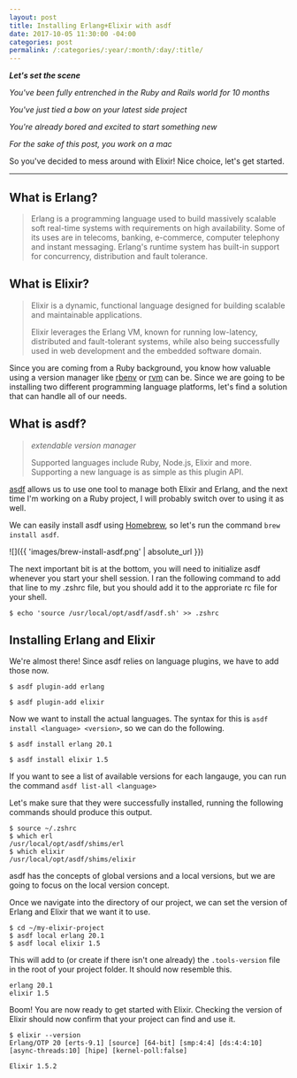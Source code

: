 ```yaml
---
layout: post
title: Installing Erlang+Elixir with asdf
date: 2017-10-05 11:30:00 -04:00
categories: post
permalink: /:categories/:year/:month/:day/:title/
---
```


<b>_Let's set the scene_</b>

_You've been fully entrenched in the Ruby and Rails world for 10 months_

_You've just tied a bow on your latest side project_

_You're already bored and excited to start something new_

_For the sake of this post, you work on a mac_

So you've decided to mess around with Elixir! Nice choice, let's get started.

---

## What is Erlang?

>Erlang is a programming language used to build massively scalable soft real-time systems with requirements on high availability. Some of its uses are in telecoms, banking, e-commerce, computer telephony and instant messaging. Erlang's runtime system has built-in support for concurrency, distribution and fault tolerance.

## What is Elixir?

>Elixir is a dynamic, functional language designed for building scalable and maintainable applications.
>
>Elixir leverages the Erlang VM, known for running low-latency, distributed and fault-tolerant systems, while also being successfully used in web development and the embedded software domain.

Since you are coming from a Ruby background, you know how valuable using a version manager like [rbenv](https://github.com/rbenv/rbenv) or [rvm](https://github.com/rvm/rvm) can be. Since we are going to be installing two different programming language platforms, let's find a solution that can handle all of our needs.

## What is asdf?

>_extendable version manager_
>
>Supported languages include Ruby, Node.js, Elixir and more. Supporting a new language is as simple as this plugin API.

[asdf](https://github.com/asdf-vm/asdf) allows us to use one tool to manage both Elixir and Erlang, and the next time I'm working on a Ruby project, I will probably switch over to using it as well.

We can easily install asdf using [Homebrew](https://brew.sh/), so let's run the command `brew install asdf`.

![]({{ 'images/brew-install-asdf.png' | absolute_url }})

The next important bit is at the bottom, you will need to initialize asdf whenever you start your shell session. I ran the following command to add that line to my .zshrc file, but you should add it to the approriate rc file for your shell.

```shell
$ echo 'source /usr/local/opt/asdf/asdf.sh' >> .zshrc
```

## Installing Erlang and Elixir
We're almost there! Since asdf relies on language plugins, we have to add those now.

```shell
$ asdf plugin-add erlang

$ asdf plugin-add elixir
```

Now we want to install the actual languages. The syntax for this is `asdf install <language> <version>`, so we can do the following.

```shell
$ asdf install erlang 20.1

$ asdf install elixir 1.5
```

If you want to see a list of available versions for each langauge, you can run the command `asdf list-all <language>`

Let's make sure that they were successfully installed, running the following commands should produce this output.

```shell
$ source ~/.zshrc
$ which erl
/usr/local/opt/asdf/shims/erl
$ which elixir
/usr/local/opt/asdf/shims/elixir
```

asdf has the concepts of global versions and a local versions, but we are going to focus on the local version concept.

Once we navigate into the directory of our project, we can set the version of Erlang and Elixir that we want it to use.

```shell
$ cd ~/my-elixir-project
$ asdf local erlang 20.1
$ asdf local elixir 1.5
```

This will add to (or create if there isn't one already) the `.tools-version` file in the root of your project folder. It should now resemble this.

```
erlang 20.1
elixir 1.5
```

Boom! You are now ready to get started with Elixir. Checking the version of Elixir should now confirm that your project can find and use it.

```shell
$ elixir --version
Erlang/OTP 20 [erts-9.1] [source] [64-bit] [smp:4:4] [ds:4:4:10] [async-threads:10] [hipe] [kernel-poll:false]

Elixir 1.5.2
```
